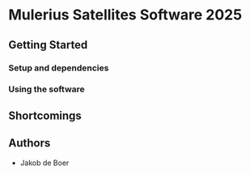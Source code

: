 # Mulerius Satellites Software 2025

## Getting Started

### Setup and dependencies


### Using the software


## Shortcomings


## Authors
 - Jakob de Boer